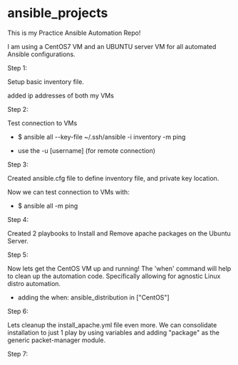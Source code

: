 # ansible_projects

This is my Practice Ansible Automation Repo!

I am using a CentOS7 VM and an UBUNTU server VM
for all automated Ansible configurations.

Step 1:

Setup basic inventory file.

added ip addresses of both my VMs

Step 2:

Test connection to VMs

- $ ansible all --key-file ~/.ssh/ansible -i inventory -m ping

- use the -u [username] (for remote connection)

Step 3:

Created ansible.cfg file to define inventory file, and private key location.

Now we can test connection to VMs with:

- $ ansible all -m ping

Step 4:

Created 2 playbooks to Install and Remove apache packages on the Ubuntu Server.

Step 5:

Now lets get the CentOS VM up and running! The 'when' command will help to clean up the automation code. Specifically allowing for agnostic Linux distro automation.

- adding the
  when: ansible_distribution in ["CentOS"]

Step 6:

Lets cleanup the install_apache.yml file even more. We can consolidate installation to just 1 play by using variables and adding "package" as the generic packet-manager module.

Step 7:
